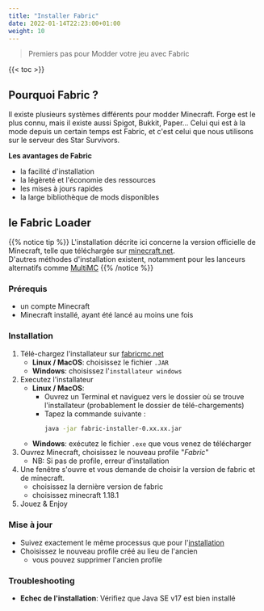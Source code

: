 ```yaml
---
title: "Installer Fabric"
date: 2022-01-14T22:23:00+01:00
weight: 10
---
```


> Premiers pas pour Modder votre jeu avec Fabric

{{< toc >}}

## Pourquoi Fabric ?

Il existe plusieurs systèmes différents pour modder Minecraft. Forge est le plus connu, mais il existe aussi Spigot, Bukkit, Paper... Celui qui est à la mode depuis un certain temps est Fabric, et c'est celui que nous utilisons sur le serveur des Star Survivors.  

**Les avantages de Fabric**
 - la facilité d'installation
 - la légèreté et l'économie des ressources
 - les mises à jours rapides
 - la large bibliothèque de mods disponibles

## le Fabric Loader
 
{{% notice tip %}}
L'installation décrite ici concerne la version officielle de Minecraft, telle que téléchargée sur [minecraft.net](http://minecraft.net).  
D'autres méthodes d'installation existent, notamment pour les lanceurs alternatifs comme [MultiMC](https://fabricmc.net/wiki/player:tutorials:install_multimc:windows)
{{% /notice %}}

### Prérequis
 - un compte Minecraft
 - Minecraft installé, ayant été lancé au moins une fois

### Installation

1. Télé-chargez l'installateur sur [<i class="fa-solid fa-link"></i>fabricmc.net](http://fabricmc.net)
   - **<i class="fa-brands fa-linux"></i> Linux / <i class="fa-brands fa-apple"></i> MacOS**: choisissez le fichier `.JAR`
   - **<i class="fa-brands fa-windows"></i> Windows**: choisissez l'`installateur windows`
2. Executez l'installateur
   - **<i class="fa-brands fa-linux"></i> Linux / <i class="fa-brands fa-apple"></i> MacOS**:
     - Ouvrez un Terminal et naviguez vers le dossier où se trouve l'installateur (probablement le dossier de télé-chargements)
     - Tapez la commande suivante : 
         ```bash
         java -jar fabric-installer-0.xx.xx.jar
         ```
   - **<i class="fa-brands fa-windows"></i> Windows**: exécutez le fichier `.exe` que vous venez de télécharger 
3. Ouvrez Minecraft, choisissez le nouveau profile "*Fabric*"
   - NB: Si pas de profile, erreur d'installation
5. Une fenêtre s'ouvre et vous demande de choisir la version de fabric et de minecraft.
     - choisissez la dernière version de fabric
     - choisissez minecraft 1.18.1
4. Jouez & Enjoy

### Mise à jour

 - Suivez exactement le même processus que pour l'[installation](#installation)
 - Choisissez le nouveau profile créé au lieu de l'ancien
   - vous pouvez supprimer l'ancien profile

### Troubleshooting

 - **Echec de l'installation**: Vérifiez que Java SE v17 est bien installé
 


